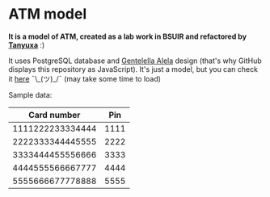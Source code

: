 # ATM model

**It is a model of ATM, created as a lab work in BSUIR and refactored by** [**Tanyuxa**](https://github.com/TanyaAkulich "Tanyoha's GitHub") :)

It uses PostgreSQL database and [Gentelella Alela](https://github.com/puikinsh/gentelella "Gentelella GitHub") design (that's why GitHub displays this repository as JavaScript).
It's just a model, but you can check it [here](https://atm-model.herokuapp.com/ "Heroku deploy") ¯\\\_(ツ)_/¯ (may take some time to load)

Sample data:

| Сard number      | Pin  |
|------------------|------|
| 1111222233334444 | 1111 |
| 2222333344445555 | 2222 |
| 3333444455556666 | 3333 |
| 4444555566667777 | 4444 |
| 5555666677778888 | 5555 |
